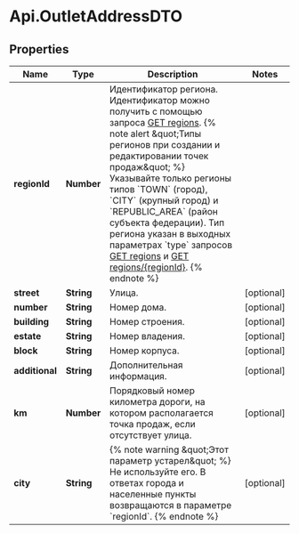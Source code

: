 # Api.OutletAddressDTO

## Properties

Name | Type | Description | Notes
------------ | ------------- | ------------- | -------------
**regionId** | **Number** | Идентификатор региона.  Идентификатор можно получить c помощью запроса [GET regions](../../reference/regions/searchRegionsByName.md).  {% note alert \&quot;Типы регионов при создании и редактировании точек продаж\&quot; %}  Указывайте только регионы типов &#x60;TOWN&#x60; (город), &#x60;CITY&#x60; (крупный город) и &#x60;REPUBLIC_AREA&#x60; (район субъекта федерации). Тип региона указан в выходных параметрах &#x60;type&#x60; запросов [GET regions](../../reference/regions/searchRegionsByName.md) и [GET regions/{regionId}](../../reference/regions/searchRegionsById.md).  {% endnote %}  | 
**street** | **String** | Улица. | [optional] 
**number** | **String** | Номер дома. | [optional] 
**building** | **String** | Номер строения. | [optional] 
**estate** | **String** | Номер владения. | [optional] 
**block** | **String** | Номер корпуса. | [optional] 
**additional** | **String** | Дополнительная информация. | [optional] 
**km** | **Number** | Порядковый номер километра дороги, на котором располагается точка продаж, если отсутствует улица. | [optional] 
**city** | **String** | {% note warning \&quot;Этот параметр устарел\&quot; %}  Не используйте его.  В ответах города и населенные пункты возвращаются в параметре &#x60;regionId&#x60;.  {% endnote %}  | [optional] 


